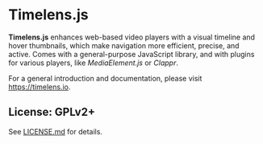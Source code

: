 # Timelens.js

**Timelens.js** enhances web-based video players with a visual timeline and hover thumbnails, which make navigation more efficient, precise, and active. Comes with a general-purpose JavaScript library, and with plugins for various players, like *MediaElement.js* or *Clappr*.

For a general introduction and documentation, please visit <https://timelens.io>.

## License: GPLv2+

See [LICENSE.md](LICENSE.md) for details.
